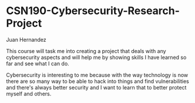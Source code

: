 # CSN190-Cybersecurity-Research-Project

Juan Hernandez 

This course will task me into creating a project that deals with any cybersecurity aspects and will help me by showing skills I have learned so far and see what I can do.

Cybersecurity is interesting to me because with the way technology is now there are so many way to be able to hack into things and find vulnerabilities and there's always better security and I want to learn that to
better protect myself and others.

